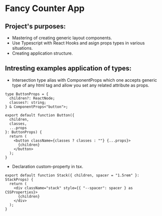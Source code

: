 # Fancy Counter App

## Project's purposes:

- Mastering of creating generic layout components.
- Use Typescript with React Hooks and asign props types in various situations.
- Creating application structure.

## Intresting examples application of types:

- Intersection type alias with ComponentProps which one accepts generic type of any
html tag and allow you set any related attribute as props.

```tsx
type ButtonProps = {
  children?: ReactNode;
  classes?: string;
} & ComponentProps<"button">;

export default function Button({
  children,
  classes,
  ...props
}: ButtonProps) {
  return (
    <button className={classes ? classes : ""} {...props}>
      {children}
    </button>
  );
}
```

- Declaration custom-property in tsx.

```tsx
export default function Stack({ children, spacer = "1.5rem" }: StackProps) {
  return (
    <div className="stack" style={{ "--spacer": spacer } as CSSProperties}>
      {children}
    </div>
  );
}
```
